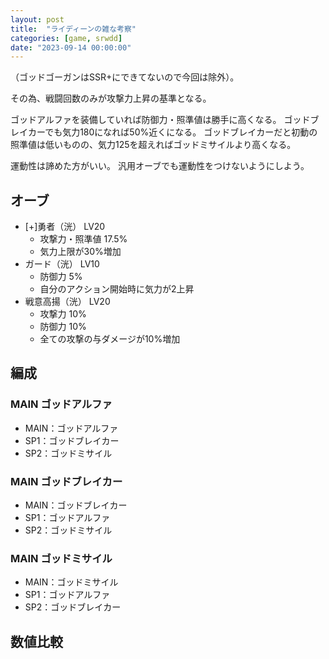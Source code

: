 ```yaml
---
layout: post
title:  "ライディーンの雑な考察"
categories: [game, srwdd]
date: "2023-09-14 00:00:00"
---
```


（ゴッドゴーガンはSSR+にできてないので今回は除外）。

その為、戦闘回数のみが攻撃力上昇の基準となる。

ゴッドアルファを装備していれば防御力・照準値は勝手に高くなる。
ゴッドブレイカーでも気力180になれば50%近くになる。
ゴッドブレイカーだと初動の照準値は低いものの、気力125を超えればゴッドミサイルより高くなる。

運動性は諦めた方がいい。
汎用オーブでも運動性をつけないようにしよう。

## オーブ
- [+]勇者（洸） LV20
  - 攻撃力・照準値 17.5%
  - 気力上限が30%増加
- ガード（洸） LV10
  - 防御力 5%
  - 自分のアクション開始時に気力が2上昇
- 戦意高揚（洸） LV20
  - 攻撃力 10%
  - 防御力 10%
  - 全ての攻撃の与ダメージが10%増加

## 編成

### MAIN ゴッドアルファ

- MAIN：ゴッドアルファ
- SP1：ゴッドブレイカー
- SP2：ゴッドミサイル

### MAIN ゴッドブレイカー

- MAIN：ゴッドブレイカー
- SP1：ゴッドアルファ
- SP2：ゴッドミサイル

### MAIN ゴッドミサイル

- MAIN：ゴッドミサイル
- SP1：ゴッドアルファ
- SP2：ゴッドブレイカー

## 数値比較

<div id="main-1" style="width: 100vw, height: 50vh"></div>
<div id="main-2" style="width: 100vw, height: 50vh"></div>
<div id="main-3" style="width: 100vw, height: 50vh"></div>
<div id="main-4" style="width: 100vw, height: 50vh"></div>

<!-- Google Charts -->
<script type="text/javascript" src="https://www.gstatic.com/charts/loader.js"></script>

<script type="text/javascript">
google.charts.load("current", { "packages": ["corechart"] });
const ANNOTATION = { type: 'string', role: 'annotation' };
const ANNOTATION_NUM = { type: 'number', role: 'annotation' };

// 攻撃力
function main1() {
    google.charts.setOnLoadCallback(() => {
        const data = google.visualization.arrayToDataTable([
            ['戦闘回数', 'ゴッドアルファ(%)', 'ゴッドブレイカー(%)', 'ゴッドミサイル(%)'],
            ['1',  16+7*0 +11+1.8*0 +7.5, 3*0 +21+3.2*0 +7.5, 3*0 +11+1.8*0 +12],
            ['2',  16+7*1 +11+1.8*1 +7.5, 3*1 +21+3.2*1 +7.5, 3*1 +11+1.8*1 +12],
            ['3',  16+7*2 +11+1.8*2 +7.5, 3*2 +21+3.2*2 +7.5, 3*2 +11+1.8*2 +12],
            ['4',  16+7*3 +11+1.8*3 +7.5, 3*3 +21+3.2*3 +7.5, 3*3 +11+1.8*3 +12],
            ['5',  16+7*4 +11+1.8*4 +7.5, 3*4 +21+3.2*4 +7.5, 3*4 +11+1.8*4 +12],
            ['6',  16+7*5 +11+1.8*5 +7.5, 3*5 +21+3.2*5 +7.5, 3*5 +11+1.8*5 +12],
            ['7',  16+7*5 +11+1.8*5 +7.5, 3*5 +21+3.2*5 +7.5, 3*5 +11+1.8*5 +12],
            ['8',  16+7*5 +11+1.8*5 +7.5, 3*5 +21+3.2*5 +7.5, 3*5 +11+1.8*5 +12],
            ['9',  16+7*5 +11+1.8*5 +7.5, 3*5 +21+3.2*5 +7.5, 3*5 +11+1.8*5 +12],
            ['10', 16+7*5 +11+1.8*5 +7.5, 3*5 +21+3.2*5 +7.5, 3*5 +11+1.8*5 +12]
        ]);
        const options = {
            title: 'ライディーン（MAIN・攻撃力(%)・HP100%・気力100）',
            curveType: 'none',
            legend: { position: 'bottom' }
        };
        const chart = new google.visualization.LineChart(
            document.getElementById('main-1')
        );
        chart.draw(data, options);
    });
}
main1();
// 防御力
function main2() {
    google.charts.setOnLoadCallback(() => {
        const data = google.visualization.arrayToDataTable([
            ['気力', 'ゴッドアルファ(%)', 'ゴッドブレイカー(%)', 'ゴッドミサイル(%)'],
            // 気力(3%) + ゴッドアルファ + ゴッドブレイカー + ゴッドミサイルの順で記載している
            ['100',  3*0 + 16+7*5 +1.8*5 +7.5, 3*0 + 3*5 +1.5*0+3.2*5 +7.5, 3*0 + 3*5 +1.8*5 +12],
            ['110',  3*1 + 16+7*5 +1.8*5 +7.5, 3*1 + 3*5 +1.5*1+3.2*5 +7.5, 3*1 + 3*5 +1.8*5 +12],
            ['120',  3*2 + 16+7*5 +1.8*5 +7.5, 3*2 + 3*5 +1.5*2+3.2*5 +7.5, 3*2 + 3*5 +1.8*5 +12],
            ['130',  3*3 + 16+7*5 +1.8*5 +7.5, 3*3 + 3*5 +1.5*3+3.2*5 +7.5, 3*3 + 3*5 +1.8*5 +12],
            ['140',  3*4 + 16+7*5 +1.8*5 +7.5, 3*4 + 3*5 +1.5*4+3.2*5 +7.5, 3*4 + 3*5 +1.8*5 +12],
            ['150',  3*5 + 16+7*5 +1.8*5 +7.5, 3*5 + 3*5 +1.5*5+3.2*5 +7.5, 3*5 + 3*5 +1.8*5 +12],
            ['160',  3*6 + 16+7*5 +1.8*5 +7.5, 3*6 + 3*5 +1.5*6+3.2*5 +7.5, 3*6 + 3*5 +1.8*5 +12],
            ['170',  3*7 + 16+7*5 +1.8*5 +7.5, 3*7 + 3*5 +1.5*7+3.2*5 +7.5, 3*7 + 3*5 +1.8*5 +12],
            ['180',  3*8 + 16+7*5 +1.8*5 +7.5, 3*8 + 3*5 +1.5*8+3.2*5 +7.5, 3*8 + 3*5 +1.8*5 +12]
        ]);
        const options = {
            title: 'ライディーン（MAIN・防御力(%)・HP100%・戦闘回数：5）',
            curveType: 'none',
            legend: { position: 'bottom' }
        };
        const chart = new google.visualization.LineChart(
            document.getElementById('main-2')
        );
        chart.draw(data, options);
    });
}
main2();
// 照準値
function main3() {
    google.charts.setOnLoadCallback(() => {
        const data = google.visualization.arrayToDataTable([
            ['気力', 'ゴッドアルファ(%)', 'ゴッドブレイカー(%)', 'ゴッドミサイル(%)'],
            // 気力(3%) + ゴッドアルファ + ゴッドブレイカー + ゴッドミサイルの順で記載している
            ['100',  3*0 + 16+7*5 +11+1.8*5 +7.5, 3*0 + 3*5 +21+1.5*0 +7.5, 3*0 + 3*5 +11+1.8*5 +12],
            ['110',  3*1 + 16+7*5 +11+1.8*5 +7.5, 3*1 + 3*5 +21+1.5*1 +7.5, 3*1 + 3*5 +11+1.8*5 +12],
            ['120',  3*2 + 16+7*5 +11+1.8*5 +7.5, 3*2 + 3*5 +21+1.5*2 +7.5, 3*2 + 3*5 +11+1.8*5 +12],
            ['130',  3*3 + 16+7*5 +11+1.8*5 +7.5, 3*3 + 3*5 +21+1.5*3 +7.5, 3*3 + 3*5 +11+1.8*5 +12],
            ['140',  3*4 + 16+7*5 +11+1.8*5 +7.5, 3*4 + 3*5 +21+1.5*4 +7.5, 3*4 + 3*5 +11+1.8*5 +12],
            ['150',  3*5 + 16+7*5 +11+1.8*5 +7.5, 3*5 + 3*5 +21+1.5*5 +7.5, 3*5 + 3*5 +11+1.8*5 +12],
            ['160',  3*6 + 16+7*5 +11+1.8*5 +7.5, 3*6 + 3*5 +21+1.5*5 +7.5, 3*6 + 3*5 +11+1.8*5 +12],
            ['170',  3*7 + 16+7*5 +11+1.8*5 +7.5, 3*7 + 3*5 +21+1.5*5 +7.5, 3*7 + 3*5 +11+1.8*5 +12],
            ['180',  3*8 + 16+7*5 +11+1.8*5 +7.5, 3*8 + 3*5 +21+1.5*5 +7.5, 3*8 + 3*5 +11+1.8*5 +12]
        ]);
        const options = {
            title: 'ライディーン（MAIN・照準値(%)・HP100%・戦闘回数：5）',
            curveType: 'none',
            legend: { position: 'bottom' }
        };
        const chart = new google.visualization.LineChart(
            document.getElementById('main-3')
        );
        chart.draw(data, options);
    });
}
main3();
// 運動性
function main4() {
    google.charts.setOnLoadCallback(() => {
        const data = google.visualization.arrayToDataTable([
            ['気力', 'ゴッドアルファ(%)', 'ゴッドブレイカー(%)', 'ゴッドミサイル(%)'],
            ['100',  3*0, 3*0, 3*0],
            ['110',  3*1, 3*1, 3*1],
            ['120',  3*2, 3*2, 3*2],
            ['130',  3*3, 3*3, 3*3],
            ['140',  3*4, 3*4, 3*4],
            ['150',  3*5, 3*5, 3*5],
            ['160',  3*6, 3*6, 3*6],
            ['170',  3*7, 3*7, 3*7],
            ['180',  3*8, 3*8, 3*8]
        ]);
        const options = {
            title: 'ゴッドアルファ（MAIN・運動性(%)）',
            curveType: 'none',
            legend: { position: 'bottom' }
        };
        const chart = new google.visualization.LineChart(
            document.getElementById('main-4')
        );
        chart.draw(data, options);
    });
}
main4();
</script>

